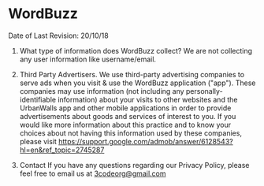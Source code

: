 # WordBuzz
Date of Last Revision: 20/10/18

1. What type of information does WordBuzz collect?
We are not collecting any user information like username/email.

2. Third Party Advertisers.
We use third-party advertising companies to serve ads when you visit & use the WordBuzz application ("app"). These companies may use information (not including any personally-identifiable information) about your visits to other websites and the UrbanWalls app and other mobile applications in order to provide advertisements about goods and services of interest to you. If you would like more information about this practice and to know your choices about not having this information used by these companies, please visit https://support.google.com/admob/answer/6128543?hl=en&ref_topic=2745287

3. Contact
If you have any questions regarding our Privacy Policy, please feel free to email us at 3codeorg@gmail.com

